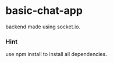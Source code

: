 # basic-chat-app
backend made using socket.io.

### Hint
use npm install to install all dependencies.


